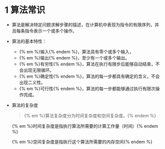 # 1 算法常识

- 算法是解决特定问题求解步骤的描述，在计算机中表现为指令的有限序列，并且每条指令表示一个或多个操作。

- 算法的基本特性：

  -  {% em %}输入{% endem %}，算法具有零个或多个输入，
  -  {% em %}输出{% endem %}，至少有一个或多个输出。
  -  {% em %}有穷性{% endem %}，算法在执行有限步后能够自动结束，不会出现无限循环。
  -  {% em %}确定性{% endem %}，算法的每一步都具有确定的含义，不会出现二义性。
  -  {% em %}可行性{% endem %}，算法的每一步都能够通过执行有限次操作完成。

- 算法的复杂度

  >  {% em %}算法复杂度分为时间复杂度和空间复杂度。{% endem %}

   {% em %}时间复杂度是指执行算法所需要的计算工作量（时间）{% endem %}

   {% em %}空间复杂度是指执行这个算法所需要的内存空间{% endem %}